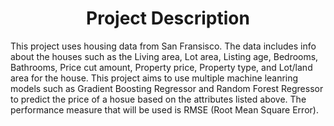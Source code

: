 <h1 align="center">Project Description</h1>
This project uses housing data from San Fransisco. The data includes info about the houses such as the Living area, Lot area, Listing age, Bedrooms, Bathrooms, Price cut amount, Property price, Property type, and Lot/land area for the house. This project aims to use multiple machine leanring models such as Gradient Boosting Regressor and Random Forest Regressor to predict the price of a hosue based on the attributes listed above. The performance measure that will be used is RMSE (Root Mean Square Error).

